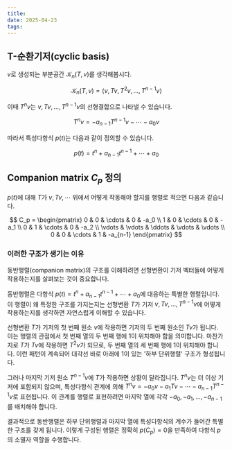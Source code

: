 ```yaml
---
title: 
date: 2025-04-23
tags: 
---
```


## T-순환기저(cyclic basis)

$v$로 생성되는 부분공간 $\mathcal{K}_n(T,v)$를 생각해봅시다.

$$
\mathcal{K}_n(T,v) = \langle v, Tv, T^2v, \dots, T^{n-1}v \rangle
  $$

이때 $T^n v$는 $v, Tv, \dots, T^{n-1}v$의 선형결합으로 나타낼 수 있습니다.

$$
  T^n v = -a_{n-1} T^{n-1}v - \cdots - a_0 v
  $$

따라서 특성다항식 $p(t)$는 다음과 같이 정의할 수 있습니다.

$$
  p(t) = t^n + a_{n-1}t^{n-1} + \cdots + a_0
  $$
## Companion matrix $C_p$ 정의

$p(t)$에 대해 $T$가 $v, Tv, \cdots$ 위에서 어떻게 작동해야 할지를 행렬로 적으면 다음과 같습니다.

$$
C_p =
\begin{pmatrix}
0      & 0      & \cdots & 0      & -a_0 \\
1      & 0      & \cdots & 0      & -a_1 \\
0      & 1      & \cdots & 0      & -a_2 \\
\vdots & \vdots & \ddots & \vdots & \vdots \\
0      & 0      & \cdots & 1      & -a_{n-1}
\end{pmatrix}
$$

### 이러한 구조가 생기는 이유
동반행렬(companion matrix)의 구조를 이해하려면 선형변환이 기저 벡터들에 어떻게 작용하는지를 살펴보는 것이 중요합니다.

동반행렬은 다항식 $p(t) = t^n + a_{n-1}t^{n-1} + \cdots + a_0$에 대응하는 특별한 행렬입니다. 이 행렬이 왜 특정한 구조를 가지는지는 선형변환 $T$가 기저 ${v, Tv, \dots, T^{n-1}v}$에 어떻게 작용하는지를 생각하면 자연스럽게 이해할 수 있습니다.

선형변환 $T$가 기저의 첫 번째 원소 $v$에 작용하면 기저의 두 번째 원소인 $Tv$가 됩니다. 이는 행렬의 관점에서 첫 번째 열의 두 번째 행에 $1$이 위치해야 함을 의미합니다. 마찬가지로 $T$가 $Tv$에 작용하면 $T^2v$가 되므로, 두 번째 열의 세 번째 행에 $1$이 위치해야 합니다. 이런 패턴이 계속되어 대각선 바로 아래에 $1$이 있는 '하부 단위행렬' 구조가 형성됩니다.

그러나 마지막 기저 원소 $T^{n-1}v$에 $T$가 작용하면 상황이 달라집니다. $T^n v$는 더 이상 기저에 포함되지 않으며, 특성다항식 관계에 의해 $T^n v = -a_0 v - a_1 Tv - \cdots - a_{n-1} T^{n-1}v$로 표현됩니다. 이 관계를 행렬로 표현하려면 마지막 열에 각각 $-a_0, -a_1, \dots, -a_{n-1}$를 배치해야 합니다.

결과적으로 동반행렬은 하부 단위행렬과 마지막 열에 특성다항식의 계수가 들어간 특별한 구조를 갖게 됩니다. 이렇게 구성된 행렬은 정확히 $p(C_p) = 0$을 만족하여 다항식 $p$의 소멸자 역할을 수행합니다.